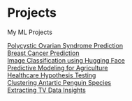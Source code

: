 # Projects
My ML Projects


<a href="https://github.com/SahanaDil/Projects/blob/main/00Polycystic_Ovarian_Syndrome%20Prediction/Polycystic_ovarian_syndrome.ipynb" target="_blank" rel="noopener noreferrer">Polycystic Ovarian Syndrome Prediction</a>
<br>
<a href="https://github.com/SahanaDil/Projects/tree/main/05Wisconsin%20breastcancer%20dataset%20using%20Gaussian%20Naive%20Bayes%20Classifier" target="_blank" rel="noopener noreferrer">Breast Cancer Prediction</a>
<br>
<a href="https://github.com/SahanaDil/Projects/tree/main/04ImageClassificationwithHuggingFace" target="_blank" rel="noopener noreferrer">Image Classification using Hugging Face</a>
<br>
<a href="https://github.com/SahanaDil/Projects/tree/main/03Predictive%20Modeling%20for%20Agriculture-Project" target="_blank" rel="noopener noreferrer">Predictive Modeling for Agriculture</a>
<br>
<a href="https://github.com/SahanaDil/Projects/tree/main/01Hypothesis%20Testing%20in%20Healthcare-Project" target="_blank" rel="noopener noreferrer">Healthcare Hypothesis Testing</a>
<br>
<a href="https://github.com/SahanaDil/Projects/tree/main/02Clustering%20Antartic%20Penguin%20Species%20-Project" target="_blank" rel="noopener noreferrer">Clustering Antartic Penguin Species</a>
<br>
<a href="https://github.com/SahanaDil/Projects/tree/main/06Extracting%20TV%20Data%20Insights" target="_blank" rel="noopener noreferrer">Extracting TV Data Insights</a>
<br>


